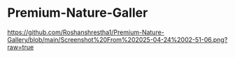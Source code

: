 # Premium-Nature-Galler
https://github.com/Roshanshrestha1/Premium-Nature-Gallery/blob/main/Screenshot%20From%202025-04-24%2002-51-06.png?raw=true
